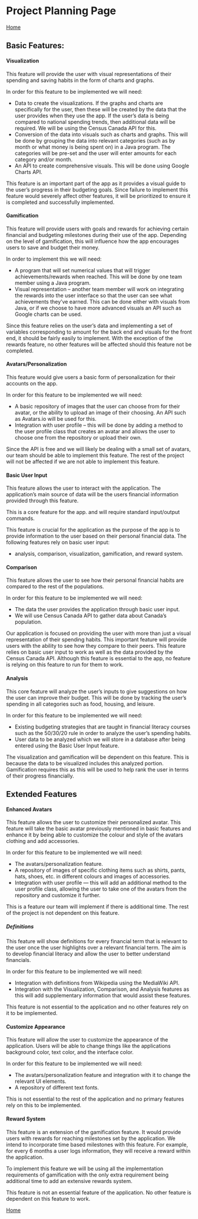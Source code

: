 # Project Planning Page
[Home](README.md)    

## Basic Features:

#### Visualization
This feature will provide the user with visual representations of their spending and saving habits in the form of charts and graphs.     

In order for this feature to be implemented we will need:   

* Data to create the visualizations. If the graphs and charts are specifically for the user, then these will be created by the data that the user provides when they use the app. If the user’s data is being compared to national spending trends, then additional data will be required. We will be using the Census Canada API for this.     
* Conversion of the data into visuals such as charts and graphs. This will be done by grouping the data into relevant categories (such as by month or what money is being spent on) in a Java program. The categories will be pre-set and the user will enter amounts for each category and/or month.    
* An API to create comprehensive visuals. This will be done using Google Charts API.    

This feature is an important part of the app as it provides a visual guide to the user’s progress in their budgeting goals. Since failure to implement this feature would severely affect other features, it will be prioritized to ensure it is completed and successfully implemented.   


#### Gamification
This feature will provide users with goals and rewards for achieving certain financial and budgeting milestones during their use of the app. Depending on the level of gamification, this will influence how the app encourages users to save and budget their money.    

In order to implement this we will need:    

* A program that will set numerical values that will trigger achievements/rewards when reached. This will be done by one team member using a Java program.      
* Visual representation – another team member will work on integrating the rewards into the user interface so that the user can see what achievements they’ve earned. This can be done either with visuals from Java, or if we choose to have more advanced visuals an API such as Google charts can be used.         

Since this feature relies on the user’s data and implementing a set of variables corresponding to amount for the back end and visuals for the front end, it should be fairly easily to implement. With the exception of the rewards feature, no other features will be affected should this feature not be completed.    


#### Avatars/Personalization
This feature would give users a basic form of personalization for their accounts on the app.    

In order for this feature to be implemented we will need:    

* A basic repository of images that the user can choose from for their avatar, or the ability to upload an image of their choosing. An API such as Avatars.io will be used for this.     
* Integration with user profile – this will be done by adding a method to the user profile class that creates an avatar and allows the user to choose one from the repository or upload their own.       

Since the API is free and we will likely be dealing with a small set of avatars, our team should be able to implement this feature. The rest of the project will not be affected if we are not able to implement this feature.    


#### Basic User Input 
This feature allows the user to interact with the application. The application’s main source of data will be the users financial information provided through this feature.

This is a core feature for the app. and will require standard input/output commands.   

This feature is crucial for the application as the purpose of the app is to provide information to the user based on their personal financial data. The following features rely on basic user input:    

* analysis, comparison, visualization, gamification, and reward system.       


#### Comparison
This feature allows the user to see how their personal financial habits are compared to the rest of the populations.    

In order for this feature to be implemented we will need:  

* The data the user provides the application through basic user input.       
* We will use Census Canada API to gather data about Canada’s population.       

Our application is focused on providing the user with more than just a visual representation of their spending habits. This important feature will provide users with the ability to see how they compare to their peers. This feature relies on basic user input to work as well as the data provided by the Census Canada API. Although this feature is essential to the app, no feature is relying on this feature to run for them to work.      
      
#### Analysis
This core feature will analyze the user’s inputs to give suggestions on how the user can improve their budget. This will be done by tracking the user’s spending in all categories such as food, housing, and leisure.    

In order for this feature to be implemented we will need:    

* Existing budgeting strategies that are taught in financial literacy courses such as the 50/30/20 rule in order to analyze the user’s spending habits.    
* User data to be analyzed which we will store in a database after being entered using the Basic User Input feature.   

The visualization and gamification will be dependent on this feature. This is because the data to be visualized includes this analyzed portion. Gamification requires this as this will be used to help rank the user in terms of their progress financially.     



## Extended Features

#### Enhanced Avatars 
This feature allows the user to customize their personalized avatar. This feature will take the basic avatar previously mentioned in basic features and enhance it by being able to customize the colour and style of the avatars clothing and add accessories.   

In order for this feature to be implemented we will need:    

* The avatars/personalization feature.     
* A repository of images of specific clothing items such as shirts, pants, hats, shoes, etc. in different colours and images of accessories.      
* Integration with user profile — this will add an additional method to the user profile class, allowing the user to take one of the avatars from the repository and customize it further.       

This is a feature our team will implement if there is additional time. The rest of the project is not dependent on this feature.    

##### Definitions    
This feature will show definitions for every financial term that is relevant to the user once the user highlights over a relevant financial term. The aim is to develop financial literacy and allow the user to better understand financials.     

In order for this feature to be implemented we will need:     

* Integration with definitions from Wikipedia using the MediaWiki API.
* Integration with the Visualization, Comparison, and Analysis features as this will add supplementary information that would assist these features.    

This feature is not essential to the application and no other features rely on it to be implemented.    

#### Customize Appearance   
This feature will allow the user to customize the appearance of the application. Users will be able to change things like the applications background color, text color, and the interface color.    

In order for this feature to be implemented we will need:   

* The avatars/personalization feature and integration with it to change the relevant UI elements.    
* A repository of different text fonts. 

This is not essential to the rest of the application and no primary features rely on this to be implemented.    

#### Reward System    
This feature is an extension of the gamification feature. It would provide users with rewards for reaching milestones set by the application. We intend to incorporate time based milestones with this feature. For example, for every 6 months a user logs information, they will receive a reward within the application.    

To implement this feature we will be using all the implementation requirements of gamification with the only extra requirement being additional time to add an extensive rewards system.    

This feature is not an essential feature of the application. No other feature is dependent on this feature to work.    

[Home](README.md)   

